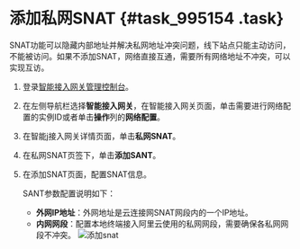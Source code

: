 # 添加私网SNAT {#task_995154 .task}

SNAT功能可以隐藏内部地址并解决私网地址冲突问题，线下站点只能主动访问，不能被访问。如果不添加SNAT，网络直接互通，需要所有网络地址不冲突，可以实现互访。

1.  登录[智能接入网关管理控制台](https://smartag.console.aliyun.com)。
2.  在左侧导航栏选择**智能接入网关**，在智能接入网关页面，单击需要进行网络配置的实例ID或者单击**操作**列的**网络配置**。
3.  在智能j接入网关详情页面，单击**私网SNAT**。
4.  在私网SNAT页签下，单击**添加SANT**。
5.  在添加SNAT页面，配置SNAT信息。 

    SANT参数配置说明如下：

    -   **外网IP地址**：外网地址是云连接网SNAT网段内的一个IP地址。
    -   **内网网段**：配置本地终端接入阿里云使用的私网网段，需要确保各私网网段不冲突。
    ![添加snat](http://static-aliyun-doc.oss-cn-hangzhou.aliyuncs.com/assets/img/803493/156385042651427_zh-CN.png)


